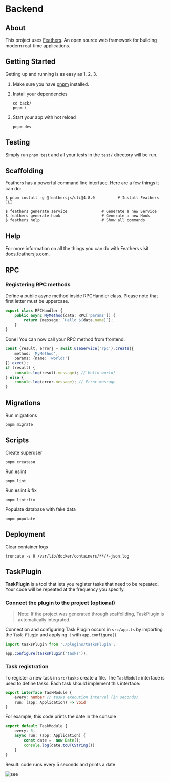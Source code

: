 # Backend
## About

This project uses [Feathers](http://feathersjs.com). An open source web framework for building modern real-time
applications.

## Getting Started

Getting up and running is as easy as 1, 2, 3.

1. Make sure you have [pnpm](https://pnpm.io/) installed.
2. Install your dependencies

    ```shell
    cd back/
    pnpm i
    ```

3. Start your app with hot reload

    ```shell
    pnpm dev
    ```

## Testing

Simply run `pnpm test` and all your tests in the `test/` directory will be run.

## Scaffolding

Feathers has a powerful command line interface. Here are a few things it can do:

```
$ pnpm install -g @feathersjs/cli@4.8.0          # Install Feathers CLI

$ feathers generate service               # Generate a new Service
$ feathers generate hook                  # Generate a new Hook
$ feathers help                           # Show all commands
```

## Help

For more information on all the things you can do with Feathers visit [docs.feathersjs.com](http://docs.feathersjs.com).


## RPC
### Registering RPC methods
Define a public async method inside RPCHandler class. Please note that first letter must be uppercase.
```typescript
export class RPCHandler {
    public async MyMethod(data: RPC['params']) {
        return {message: `Hello ${data.name}`};
    }
}
```

Done! You can now call your RPC method from frontend.
```typescript
const {result, error} = await useService('rpc').create({
    method: 'MyMethod',
    params: {name: 'world!'}
}).exec();
if (result) {
    console.log(result.message); // Hello world!
} else {
    console.log(error.message); // Error message
}
```

## Migrations
Run migrations
```shell
pnpm migrate
```

## Scripts
Create superuser
```shell
pnpm createsu
```

Run eslint
```shell
pnpm lint
```

Run eslint & fix
```shell
pnpm lint:fix
```

Populate database with fake data
```shell
pnpm populate
```

## Deployment
Clear container logs
```shell
truncate -s 0 /var/lib/docker/containers/**/*-json.log
```
## TaskPlugin

**TaskPlugin** is a tool that lets you register tasks that need to be repeated. Your code will be repeated at the frequency you specify.


### Connect the plugin to the project (optional)
>Note: If the project was generated through scaffollding, TaskPlugin is automatically integrated.


Connection and configuring Task Plugin occurs in `src/app.ts` by importing the `Task Plugin` and applying it with `app.configure()`
```typescript
import tasksPlugin from './plugins/tasksPlugin';

app.configure(tasksPlugin('tasks'));
```

### Task registration

To register a new task in `src/tasks` create a file. The `TaskModule` interface is used to define tasks. Each task should implement this interface:

```typescript
export interface TaskModule {
    every: number // tasks execution interval (in seconds)
    run: (app: Application) => void
}
```

For example, this code prints the  date in the console
```typescript
export default TaskModule {
    every: 5;
    async run: (app: Application) {
        const date =  new Date();
        console.log(date.toUTCString())
    }
}
```
Result: code runs every 5 seconds and prints a date

<img src="https://github.com/apollo-studios/docs/blob/main/TaskPlugin.png" alt='see' style='max-width: 100%;'>
